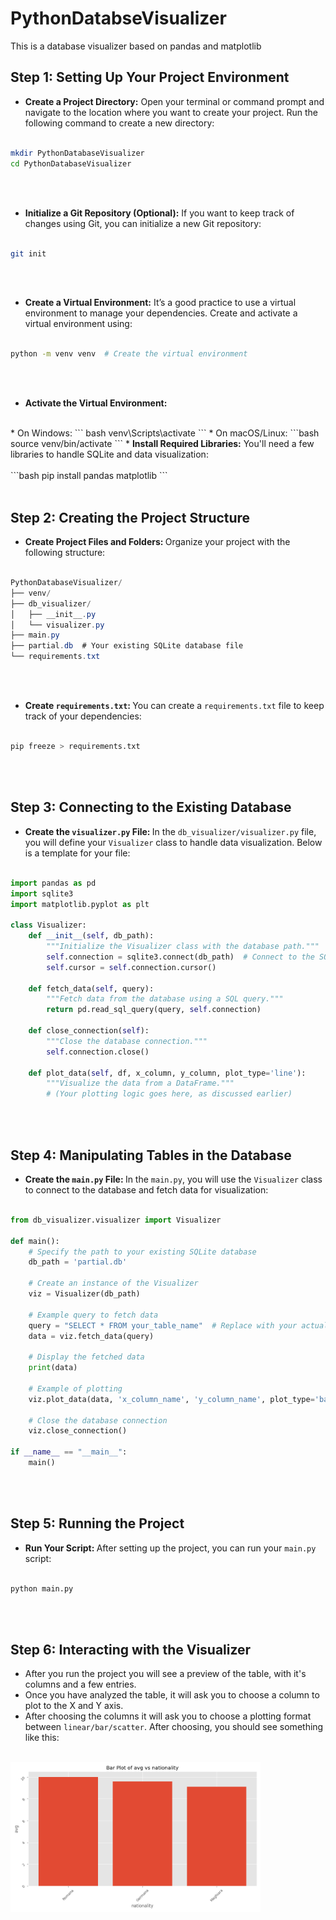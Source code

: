 # PythonDatabseVisualizer
This is a database visualizer based on pandas and matplotlib

## <strong>Step 1:</strong> Setting Up Your Project Environment
* <strong>Create a Project Directory:</strong> Open your terminal or command prompt 
and navigate to the location where you want to create your project. Run the 
following command to create a new directory:
<br><br>
```bash
mkdir PythonDatabaseVisualizer
cd PythonDatabaseVisualizer
```
<br><br>
* <strong>Initialize a Git Repository (Optional):</strong> If you want to keep 
track of changes using Git, you can initialize a new Git repository:
<br><br>
```bash
git init
```
<br><br>
* <strong>Create a Virtual Environment:</strong> It’s a good practice to use a virtual 
environment to manage your dependencies. Create and activate a virtual environment using:
<br><br>
```bash
python -m venv venv  # Create the virtual environment
```
<br><br>
* <strong>Activate the Virtual Environment:</strong>
<br>
    * On Windows:
    ``` bash
    venv\Scripts\activate
    ```
    * On macOS/Linux:
    ```bash
    source venv/bin/activate
    ```
* <strong>Install Required Libraries:</strong> You'll need a few libraries to handle SQLite and data visualization:
<br><br>
```bash
pip install pandas matplotlib
```
<br><br>

## <strong>Step 2: </strong>Creating the Project Structure
* <strong>Create Project Files and Folders: </strong>Organize your project with the following structure:
<br><br>
```csharp
PythonDatabaseVisualizer/
├── venv/
├── db_visualizer/
│   ├── __init__.py
│   └── visualizer.py
├── main.py
├── partial.db  # Your existing SQLite database file
└── requirements.txt
```
<br><br>
* <strong>Create `requirements.txt`: </strong>You can create a `requirements.txt` file to keep track of your dependencies:
<br><br>
```bash
pip freeze > requirements.txt
```
<br><br>

## <strong>Step 3: </strong>Connecting to the Existing Database
* <strong>Create the `visualizer.py` File: </strong>In the `db_visualizer/visualizer.py` file, 
you will define your `Visualizer` 
class to handle data visualization. Below is a template for your file:
<br><br>
```python
import pandas as pd
import sqlite3
import matplotlib.pyplot as plt

class Visualizer:
    def __init__(self, db_path):
        """Initialize the Visualizer class with the database path."""
        self.connection = sqlite3.connect(db_path)  # Connect to the SQLite database
        self.cursor = self.connection.cursor()

    def fetch_data(self, query):
        """Fetch data from the database using a SQL query."""
        return pd.read_sql_query(query, self.connection)

    def close_connection(self):
        """Close the database connection."""
        self.connection.close()

    def plot_data(self, df, x_column, y_column, plot_type='line'):
        """Visualize the data from a DataFrame."""
        # (Your plotting logic goes here, as discussed earlier)
```
<br><br>

## <strong>Step 4: </strong>Manipulating Tables in the Database
* <strong>Create the `main.py` File: </strong>In the `main.py`, you will use
the `Visualizer` class to connect to the database and fetch data for visualization:
<br><br>
```python
from db_visualizer.visualizer import Visualizer

def main():
    # Specify the path to your existing SQLite database
    db_path = 'partial.db'
    
    # Create an instance of the Visualizer
    viz = Visualizer(db_path)

    # Example query to fetch data
    query = "SELECT * FROM your_table_name"  # Replace with your actual table name
    data = viz.fetch_data(query)

    # Display the fetched data
    print(data)

    # Example of plotting
    viz.plot_data(data, 'x_column_name', 'y_column_name', plot_type='bar')  # Replace with actual column names

    # Close the database connection
    viz.close_connection()

if __name__ == "__main__":
    main()
```
<br><br>

## <strong>Step 5: </strong>Running the Project
* <strong>Run Your Script: </strong>After setting up the project, you can run your
`main.py` script:
<br><br>
```bash
python main.py
```
<br><br>

## <strong>Step 6: </strong>Interacting with the Visualizer
* After you run the project you will see a preview of the table,
with it's columns and a few entries.
* Once you have analyzed the table, it will ask you to choose a column to plot
to the X and Y axis.
* After choosing the columns it will ask you to choose a plotting format between
`linear/bar/scatter`. After choosing, you should see something like this:
<br><br>
<img src="images/example.png" alt="example" width=400px align="center" />